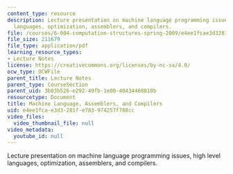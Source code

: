 ```yaml
---
content_type: resource
description: Lecture presentation on machine language programming issues, high level
  languages, optimization, assemblers, and compilers.
file: /courses/6-004-computation-structures-spring-2009/e4ee1fcae3d3281fe783974257f788cc_MIT6_004s09_lec11.pdf
file_size: 211679
file_type: application/pdf
learning_resource_types:
- Lecture Notes
license: https://creativecommons.org/licenses/by-nc-sa/4.0/
ocw_type: OCWFile
parent_title: Lecture Notes
parent_type: CourseSection
parent_uid: 3b03b526-e292-49fb-1e00-40434460010b
resourcetype: Document
title: Machine Language, Assemblers, and Compilers
uid: e4ee1fca-e3d3-281f-e783-974257f788cc
video_files:
  video_thumbnail_file: null
video_metadata:
  youtube_id: null
---
```

Lecture presentation on machine language programming issues, high level languages, optimization, assemblers, and compilers.